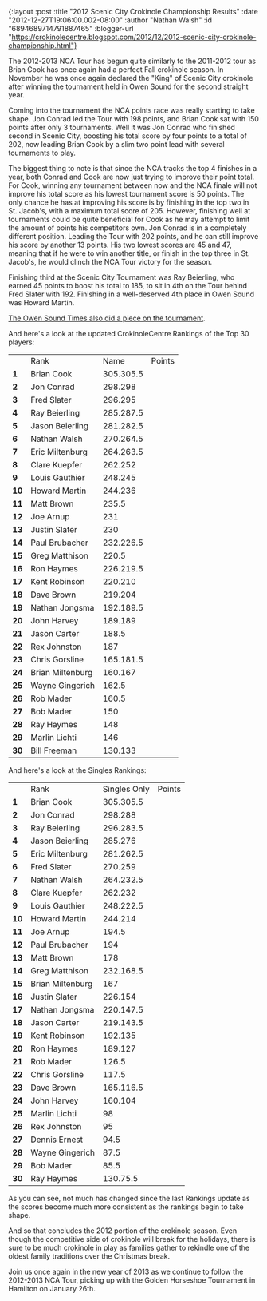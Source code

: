 {:layout :post
 :title "2012 Scenic City Crokinole Championship Results"
 :date "2012-12-27T19:06:00.002-08:00"
 :author "Nathan Walsh"
 :id "6894689714791887465"
 :blogger-url "https://crokinolecentre.blogspot.com/2012/12/2012-scenic-city-crokinole-championship.html"}

The 2012-2013 NCA Tour has begun quite similarly to the 2011-2012 tour as Brian Cook has once again had a perfect Fall crokinole season. In November he was once again declared the "King" of Scenic City crokinole after winning the tournament held in Owen Sound for the second straight year. 

Coming into the tournament the NCA points race was really starting to take shape. Jon Conrad led the Tour with 198 points, and Brian Cook sat with 150 points after only 3 tournaments. Well it was Jon Conrad who finished second in Scenic City, boosting his total score by four points to a total of 202, now leading Brian Cook by a slim two point lead with several tournaments to play.

The biggest thing to note is that since the NCA tracks the top 4 finishes in a year, both Conrad and Cook are now just trying to improve their point total. For Cook, winning any tournament between now and the NCA finale will not improve his total score as his lowest tournament score is 50 points. The only chance he has at improving his score is by finishing in the top two in St. Jacob's, with a maximum total score of 205. However, finishing well at tournaments could be quite beneficial for Cook as he may attempt to limit the amount of points his competitors own. Jon Conrad is in a completely different position. Leading the Tour with 202 points, and he can still improve his score by another 13 points. His two lowest scores are 45 and 47, meaning that if he were to win another title, or finish in the top three in St. Jacob's, he would clinch the NCA Tour victory for the season.

Finishing third at the Scenic City Tournament was Ray Beierling, who earned 45 points to boost his total to 185, to sit in 4th on the Tour behind Fred Slater with 192. Finishing in a well-deserved 4th place in Owen Sound was Howard Martin.

[The Owen Sound Times also did a piece on the tournament](http://www.owensoundsuntimes.com/2012/11/25/crokinole-masters-descend-on-owen-sound).

And here's a look at the updated CrokinoleCentre Rankings of the Top 30 players:

<div class="table-wrapper">
<table>
	<tbody>
		<th>
			<td>Rank</td>
			<td>Name</td>
			<td>Points</td>
		</th>
		<tr>
			<td><strong>1</strong></td>
			<td>Brian Cook</td>
			<td>305.305.5</td>
		</tr>
		<tr>
			<td><strong>2</strong></td>
			<td>Jon Conrad</td>
			<td>298.298</td>
		</tr>
		<tr>
			<td><strong>3</strong></td>
			<td>Fred Slater</td>
			<td>296.295</td>
		</tr>
		<tr>
			<td><strong>4</strong></td>
			<td>Ray Beierling</td>
			<td>285.287.5</td>
		</tr>
		<tr>
			<td><strong>5</strong></td>
			<td>Jason Beierling</td>
			<td>281.282.5</td>
		</tr>
		<tr>
			<td><strong>6</strong></td>
			<td>Nathan Walsh</td>
			<td>270.264.5</td>
		</tr>
		<tr>
			<td><strong>7</strong></td>
			<td>Eric Miltenburg</td>
			<td>264.263.5</td>
		</tr>
		<tr>
			<td><strong>8</strong></td>
			<td>Clare Kuepfer</td>
			<td>262.252</td>
		</tr>
		<tr>
			<td><strong>9</strong></td>
			<td>Louis Gauthier</td>
			<td>248.245</td>
		</tr>
		<tr>
			<td><strong>10</strong></td>
			<td>Howard Martin</td>
			<td>244.236</td>
		</tr>
		<tr>
			<td><strong>11</strong></td>
			<td>Matt Brown</td>
			<td>235.5</td>
		</tr>
		<tr>
			<td><strong>12</strong></td>
			<td>Joe Arnup</td>
			<td>231</td>
		</tr>
		<tr>
			<td><strong>13</strong></td>
			<td>Justin Slater</td>
			<td>230</td>
		</tr>
		<tr>
			<td><strong>14</strong></td>
			<td>Paul Brubacher</td>
			<td>232.226.5</td>
		</tr>
		<tr>
			<td><strong>15</strong></td>
			<td>Greg Matthison</td>
			<td>220.5</td>
		</tr>
		<tr>
			<td><strong>16</strong></td>
			<td>Ron Haymes</td>
			<td>226.219.5</td>
		</tr>
		<tr>
			<td><strong>17</strong></td>
			<td>Kent Robinson</td>
			<td>220.210</td>
		</tr>
		<tr>
			<td><strong>18</strong></td>
			<td>Dave Brown</td>
			<td>219.204</td>
		</tr>
		<tr>
			<td><strong>19</strong></td>
			<td>Nathan Jongsma</td>
			<td>192.189.5</td>
		</tr>
		<tr>
			<td><strong>20</strong></td>
			<td>John Harvey</td>
			<td>189.189</td>
		</tr>
		<tr>
			<td><strong>21</strong></td>
			<td>Jason Carter</td>
			<td>188.5</td>
		</tr>
		<tr>
			<td><strong>22</strong></td>
			<td>Rex Johnston</td>
			<td>187</td>
		</tr>
		<tr>
			<td><strong>23</strong></td>
			<td>Chris Gorsline</td>
			<td>165.181.5</td>
		</tr>
		<tr>
			<td><strong>24</strong></td>
			<td>Brian Miltenburg</td>
			<td>160.167</td>
		</tr>
		<tr>
			<td><strong>25</strong></td>
			<td>Wayne Gingerich</td>
			<td>162.5</td>
		</tr>
		<tr>
			<td><strong>26</strong></td>
			<td>Rob Mader</td>
			<td>160.5</td>
		</tr>
		<tr>
			<td><strong>27</strong></td>
			<td>Bob Mader</td>
			<td>150</td>
		</tr>
		<tr>
			<td><strong>28</strong></td>
			<td>Ray Haymes</td>
			<td>148</td>
		</tr>
		<tr>
			<td><strong>29</strong></td>
			<td>Marlin Lichti</td>
			<td>146</td>
		</tr>
		<tr>
			<td><strong>30</strong></td>
			<td>Bill Freeman</td>
			<td>130.133</td>
		</tr>
	</tbody>
</table>
</div>

And here's a look at the Singles Rankings:

<div class="table-wrapper">
<table>
	<tbody>
		<th>
			<td>Rank</td>
			<td>Singles Only</td>
			<td>Points</td>
		</th>
		<tr>
			<td><strong>1</strong></td>
			<td>Brian Cook</td>
			<td>305.305.5</td>
		</tr>
		<tr>
			<td><strong>2</strong></td>
			<td>Jon Conrad</td>
			<td>298.288</td>
		</tr>
		<tr>
			<td><strong>3</strong></td>
			<td>Ray Beierling</td>
			<td>296.283.5</td>
		</tr>
		<tr>
			<td><strong>4</strong></td>
			<td>Jason Beierling</td>
			<td>285.276</td>
		</tr>
		<tr>
			<td><strong>5</strong></td>
			<td>Eric Miltenburg</td>
			<td>281.262.5</td>
		</tr>
		<tr>
			<td><strong>6</strong></td>
			<td>Fred Slater</td>
			<td>270.259</td>
		</tr>
		<tr>
			<td><strong>7</strong></td>
			<td>Nathan Walsh</td>
			<td>264.232.5</td>
		</tr>
		<tr>
			<td><strong>8</strong></td>
			<td>Clare Kuepfer</td>
			<td>262.232</td>
		</tr>
		<tr>
			<td><strong>9</strong></td>
			<td>Louis Gauthier</td>
			<td>248.222.5</td>
		</tr>
		<tr>
			<td><strong>10</strong></td>
			<td>Howard Martin</td>
			<td>244.214</td>
		</tr>
		<tr>
			<td><strong>11</strong></td>
			<td>Joe Arnup</td>
			<td>194.5</td>
		</tr>
		<tr>
			<td><strong>12</strong></td>
			<td>Paul Brubacher</td>
			<td>194</td>
		</tr>
		<tr>
			<td><strong>13</strong></td>
			<td>Matt Brown</td>
			<td>178</td>
		</tr>
		<tr>
			<td><strong>14</strong></td>
			<td>Greg Matthison</td>
			<td>232.168.5</td>
		</tr>
		<tr>
			<td><strong>15</strong></td>
			<td>Brian Miltenburg</td>
			<td>167</td>
		</tr>
		<tr>
			<td><strong>16</strong></td>
			<td>Justin Slater</td>
			<td>226.154</td>
		</tr>
		<tr>
			<td><strong>17</strong></td>
			<td>Nathan Jongsma</td>
			<td>220.147.5</td>
		</tr>
		<tr>
			<td><strong>18</strong></td>
			<td>Jason Carter</td>
			<td>219.143.5</td>
		</tr>
		<tr>
			<td><strong>19</strong></td>
			<td>Kent Robinson</td>
			<td>192.135</td>
		</tr>
		<tr>
			<td><strong>20</strong></td>
			<td>Ron Haymes</td>
			<td>189.127</td>
		</tr>
		<tr>
			<td><strong>21</strong></td>
			<td>Rob Mader</td>
			<td>126.5</td>
		</tr>
		<tr>
			<td><strong>22</strong></td>
			<td>Chris Gorsline</td>
			<td>117.5</td>
		</tr>
		<tr>
			<td><strong>23</strong></td>
			<td>Dave Brown</td>
			<td>165.116.5</td>
		</tr>
		<tr>
			<td><strong>24</strong></td>
			<td>John Harvey</td>
			<td>160.104</td>
		</tr>
		<tr>
			<td><strong>25</strong></td>
			<td>Marlin Lichti</td>
			<td>98</td>
		</tr>
		<tr>
			<td><strong>26</strong></td>
			<td>Rex Johnston</td>
			<td>95</td>
		</tr>
		<tr>
			<td><strong>27</strong></td>
			<td>Dennis Ernest</td>
			<td>94.5</td>
		</tr>
		<tr>
			<td><strong>28</strong></td>
			<td>Wayne Gingerich</td>
			<td>87.5</td>
		</tr>
		<tr>
			<td><strong>29</strong></td>
			<td>Bob Mader</td>
			<td>85.5</td>
		</tr>
		<tr>
			<td><strong>30</strong></td>
			<td>Ray Haymes</td>
			<td>130.75.5</td>
		</tr>
	</tbody>
</table>
</div>

As you can see, not much has changed since the last Rankings update as the scores become much more consistent as the rankings begin to take shape.

And so that concludes the 2012 portion of the crokinole season. Even though the competitive side of crokinole will break for the holidays, there is sure to be much crokinole in play as families gather to rekindle one of the oldest family traditions over the Christmas break.

Join us once again in the new year of 2013 as we continue to follow the 2012-2013 NCA Tour, picking up with the Golden Horseshoe Tournament in Hamilton on January 26th.
